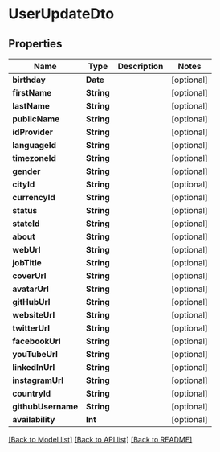 # UserUpdateDto

## Properties
Name | Type | Description | Notes
------------ | ------------- | ------------- | -------------
**birthday** | **Date** |  | [optional] 
**firstName** | **String** |  | [optional] 
**lastName** | **String** |  | [optional] 
**publicName** | **String** |  | [optional] 
**idProvider** | **String** |  | [optional] 
**languageId** | **String** |  | [optional] 
**timezoneId** | **String** |  | [optional] 
**gender** | **String** |  | [optional] 
**cityId** | **String** |  | [optional] 
**currencyId** | **String** |  | [optional] 
**status** | **String** |  | [optional] 
**stateId** | **String** |  | [optional] 
**about** | **String** |  | [optional] 
**webUrl** | **String** |  | [optional] 
**jobTitle** | **String** |  | [optional] 
**coverUrl** | **String** |  | [optional] 
**avatarUrl** | **String** |  | [optional] 
**gitHubUrl** | **String** |  | [optional] 
**websiteUrl** | **String** |  | [optional] 
**twitterUrl** | **String** |  | [optional] 
**facebookUrl** | **String** |  | [optional] 
**youTubeUrl** | **String** |  | [optional] 
**linkedInUrl** | **String** |  | [optional] 
**instagramUrl** | **String** |  | [optional] 
**countryId** | **String** |  | [optional] 
**githubUsername** | **String** |  | [optional] 
**availability** | **Int** |  | [optional] 

[[Back to Model list]](../README.md#documentation-for-models) [[Back to API list]](../README.md#documentation-for-api-endpoints) [[Back to README]](../README.md)


